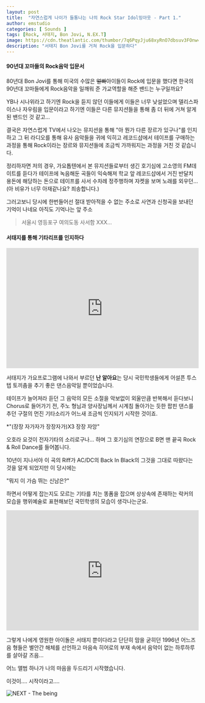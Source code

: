 ```yaml
---
layout: post
title:  "자연스럽게 나이가 들통나는 나의 Rock Star Idol밍아웃 - Part 1."
author: emstudio
categories: [ Sounds ]
tags: [Rock, 서태지, Bon Jovi, N.EX.T]
image: https://cdn.theatlantic.com/thumbor/7q6PqyJju68xyRnO7dbsuv3FOnw=/0x215:1024x791/720x405/media/img/upload/wire/2014/01/16/7367363482_b82de636dd_b/original.jpg
description: "서태지 Bon Jovi를 거쳐 Rock을 입문하다"
---
```


#### 90년대 꼬마들의 Rock음악 입문서

80년대 Bon Jovi를 통해 미국의 수많은 ~~얼빠~~아이들이 Rock에 입문을 했다면
한국의 90년대 꼬마들에게 Rock음악을 일깨워 준 가교역할을 해준 밴드는 누구일까요?

YB나 시나위라고 하기엔 Rock을 듣지 않던 이들에게 이들은 너무 낮설었으며
델리스파이스나 자우림을 입문이라고 하기엔 이들은 다른 뮤지션들을 통해 좀 더 뒤에 거쳐 알게된 밴드인 것 같고...

결국은
자연스럽게 TV에서 나오는 뮤지션을 통해 "아 뭔가 다른 장르가 있구나"를 인지 하고
그 뒤 라디오를 통해 유사 음악들을 귀에 익히고
레코드샵에서 테이프를 구매하는 과정을 통해
Rock이라는 장르와 뮤지션들에 조금씩 가까워지는 과정을 거친 것 같습니다.

정리하자면 저의 경우,
가요톱텐에서 본 뮤지션들로부터 생긴 호기심에
고소영의 FM데이트를 듣다가 테이프에 녹음해둔 곡들이 익숙해져
학교 앞 레코드샵에서 거진 반달치 용돈에 해당하는 돈으로 테이프를 사서 수차례 정주행하며 자켓을 보며 노래를 외우던...(아 비유가 너무 아재같나요? 죄송합니다.)

그러고보니 당시에 한번들어선 절대 받아적을 수 없는 주소로 사연과 신청곡을 보내던 기억이 나네요 아직도 기억나는 앞 주소

> 서울시 영등포구 여의도동 사서함 XXX...


#### 서태지를 통해 기타리프를 인지하다

<iframe width="100%" height="315" src="https://www.youtube.com/embed/OEDHEzs5kyk" frameborder="0" allow="accelerometer; autoplay; encrypted-media; gyroscope; picture-in-picture" allowfullscreen></iframe>

서태지가 가요프로그램에 나와서 부르던 **난 알아요**는 당시 국민학생들에게 어설픈 투스텝 토끼춤을 추기 좋은 댄스음악일 뿐이었습니다. 

테이프가 늘어져라 듣던 그 음악의 모든 소절을 악보없이 외울만큼 반복해서 듣다보니 Chorus로 들어가기 전, 주노 형님과 양사장님께서 시계침 돌아가는 듯한 팝핀 댄스를 추던 구절의 먼진 기타소리가 어느새 조금씩 인지되기 시작한 것이죠.

*"(장장 자가자가 장장자가)X3 장장 자앙"

오호라 요것이 전자기타의 소리로구나... 하며 그 호기심의 연장으로 B면 맨 끝곡 Rock & Roll Dance를 들어봅니다.

10년이 지나서야 이 곡의 Riff가 AC/DC의 Back In Black의 그것을 그대로 따왔다는 것을 알게 되었지만 이 당시에는

 "뭐지 이 가슴 뛰는 신남은?" 

하면서 어떻게 잡는지도 모르는 기타를 치는 똥폼을 잡으며 상상속에 존재하는 락커의 모습을 행위예술로 표현해보던 국민학생의 모습이 생각나는군요.

<iframe width="100%" height="315" src="https://www.youtube.com/embed/rfoyrxnUnrA" frameborder="0" allow="accelerometer; autoplay; encrypted-media; gyroscope; picture-in-picture" allowfullscreen></iframe>

그렇게 나에게 영원한 아이돌은 서태지 뿐이다라고 단단히 맘을 굳히던 1996년 어느즈음 
형들은 별안간 해체를 선언하고 마음속 히어로의 부재 속에서 음악이 없는 하루하루를 살아갈 즈음...


어느 앨범 하나가 나의 마음을 두드리기 시작했습니다.

이것이.... 시작이라고....

![NEXT - The being](http://cdnimg.melon.co.kr/cm/album/images/000/03/202/3202_500.jpg)